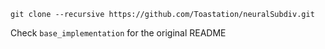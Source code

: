 ```git clone --recursive https://github.com/Toastation/neuralSubdiv.git```

Check ```base_implementation``` for the original README